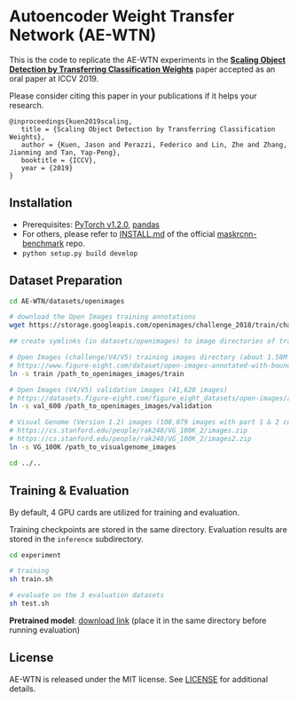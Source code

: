 # Autoencoder Weight Transfer Network (AE-WTN)

This is the code to replicate the AE-WTN experiments in the [**Scaling Object Detection by Transferring Classification Weights**](https://arxiv.org/abs/1909.06804) paper accepted as an oral paper at ICCV 2019.



Please consider citing this paper in your publications if it helps your research.

```
@inproceedings{kuen2019scaling,
   title = {Scaling Object Detection by Transferring Classification Weights},
   author = {Kuen, Jason and Perazzi, Federico and Lin, Zhe and Zhang, Jianming and Tan, Yap-Peng},
   booktitle = {ICCV},
   year = {2019}
}
```



## Installation

- Prerequisites: [PyTorch v1.2.0](https://github.com/pytorch/pytorch/tree/v1.2.0), [pandas](https://github.com/pandas-dev/pandas)
- For others, please refer to [INSTALL.md](https://github.com/facebookresearch/maskrcnn-benchmark/blob/master/INSTALL.md) of the official [maskrcnn-benchmark](https://github.com/facebookresearch/maskrcnn-benchmark) repo.
- `python setup.py build develop`



## Dataset Preparation

```bash
cd AE-WTN/datasets/openimages

# download the Open Images training annotations 
wget https://storage.googleapis.com/openimages/challenge_2018/train/challenge-2018-train-annotations-bbox.csv

## create symlinks (in datasets/openimages) to image directories of training and evaluation datasets

# Open Images (challenge/V4/V5) training images directory (about 1.58M images with all download parts combined)
# https://www.figure-eight.com/dataset/open-images-annotated-with-bounding-boxes/ (train_00.zip, train_01.zip, ...)
ln -s train /path_to_openimages_images/train

# Open Images (V4/V5) validation images (41,620 images)
# https://datasets.figure-eight.com/figure_eight_datasets/open-images/zip_files_copy/validation.zip
ln -s val_600 /path_to_openimages_images/validation

# Visual Genome (Version 1.2) images (108,079 images with part 1 & 2 combined)
# https://cs.stanford.edu/people/rak248/VG_100K_2/images.zip
# https://cs.stanford.edu/people/rak248/VG_100K_2/images2.zip
ln -s VG_100K /path_to_visualgenome_images

cd ../..
```



## Training & Evaluation

By default, 4 GPU cards are utilized for training and evaluation.

Training checkpoints are stored in the same directory. Evaluation results are stored in the `inference` subdirectory.


```bash
cd experiment

# training
sh train.sh

# evaluate on the 3 evaluation datasets
sh test.sh
```

**Pretrained model**: [download link](https://entuedu-my.sharepoint.com/:u:/g/personal/jkuen001_e_ntu_edu_sg/ESgnD2nsp9hPnlUJ38-PzHwBjkfxyoLGmWEdZtT2Wwbe2w?e=Jh7G8C) (place it in the same directory before running evaluation)



## License

AE-WTN is released under the MIT license. See [LICENSE](LICENSE) for additional details.
